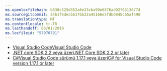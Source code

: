 ```yaml
---
ms.openlocfilehash: b838c525d352a6e23cba99e6876ad92f63136774
ms.sourcegitcommit: 24b1f6decbb17bb22a45166e5fdb0845c65af498
ms.translationtype: MT
ms.contentlocale: tr-TR
ms.lasthandoff: 03/01/2019
ms.locfileid: "57070791"
---
```

* [<span data-ttu-id="b6bda-101">Visual Studio Code</span><span class="sxs-lookup"><span data-stu-id="b6bda-101">Visual Studio Code</span></span>](https://code.visualstudio.com/download)
* [<span data-ttu-id="b6bda-102">.NET core SDK 2.2 veya üzeri</span><span class="sxs-lookup"><span data-stu-id="b6bda-102">.NET Core SDK 2.2 or later</span></span>](https://www.microsoft.com/net/download/all)
* [<span data-ttu-id="b6bda-103">C#Visual Studio Code sürümü 1.17.1 veya üzeri</span><span class="sxs-lookup"><span data-stu-id="b6bda-103">C# for Visual Studio Code version 1.17.1 or later</span></span>](https://marketplace.visualstudio.com/items?itemName=ms-vscode.csharp)